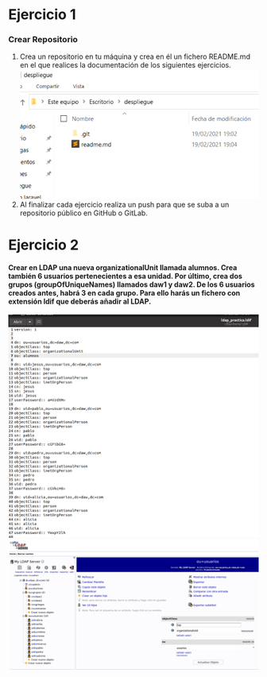 # Ejercicio 1
### Crear Repositorio
1. Crea un repositorio en tu máquina y crea en él un fichero README.md en el que realices la documentación de los siguientes ejercicios. 
	![Creacion de repositorio y Readme](imagenes/creacionRepo.png)
2. Al finalizar cada ejercicio realiza un push para que se suba a un repositorio público en GitHub o GitLab.

# Ejercicio 2
#### Crear en LDAP una nueva organizationalUnit llamada alumnos. Crea también 6 usuarios pertenecientes a esa unidad. Por último, crea dos grupos (groupOfUniqueNames) llamados daw1 y daw2. De los 6 usuarios creados antes, habrá 3 en cada grupo. Para ello harás un fichero con extensión ldif que deberás añadir al LDAP.
![Fichero Creado](imagenes/ficheroCreado.png)
![Alumnos Importados](imagenes/alumnosImportados.png)